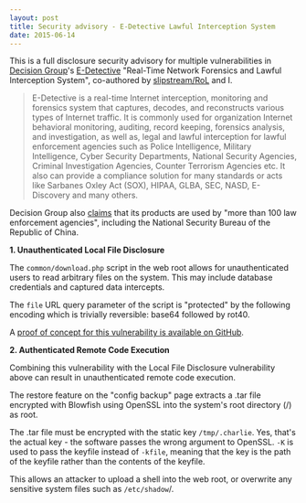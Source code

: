 ```yaml
---
layout: post
title: Security advisory - E-Detective Lawful Interception System
date: 2015-06-14
---
```


This is a full disclosure security advisory for multiple vulnerabilities in [Decision Group](http://www.edecision4u.com/index.html)'s [E-Detective](http://www.edecision4u.com/E-DETECTIVE.html) "Real-Time Network Forensics and Lawful Interception System", co-authored by [slipstream/RoL](https://twitter.com/TheWack0lian) and I.

>E-Detective is a real-time Internet interception, monitoring and forensics system that captures, decodes, and reconstructs various types of Internet traffic. It is commonly used for organization Internet behavioral monitoring, auditing, record keeping, forensics analysis, and investigation, as well as, legal and lawful interception for lawful enforcement agencies such as Police Intelligence, Military Intelligence, Cyber Security Departments, National Security Agencies, Criminal Investigation Agencies, Counter Terrorism Agencies etc. It also can provide a compliance solution for many standards or acts like Sarbanes Oxley Act (SOX), HIPAA, GLBA, SEC, NASD, E-Discovery and many others.

Decision Group also [claims](http://www.edecision4u.com/HTTPS-SSL.html) that its products are used by "more than 100 law enforcement agencies", including the National Security Bureau of the Republic of China.

**1. Unauthenticated Local File Disclosure**

The `common/download.php` script in the web root allows for unauthenticated users to read arbitrary files on the system. This may include database credentials and captured data intercepts.

The `file` URL query parameter of the script is "protected" by the following encoding which is trivially reversible: base64 followed by rot40.

A [proof of concept for this vulnerability is available on GitHub](https://github.com/musalbas/edetective-poc/blob/master/pwned-detective.py).

**2. Authenticated Remote Code Execution**

Combining this vulnerability with the Local File Disclosure vulnerability above can result in unauthenticated remote code execution.

The restore feature on the "config backup" page extracts a .tar file encrypted with Blowfish using OpenSSL into the system's root directory (/) as root.

The .tar file must be encrypted with the static key `/tmp/.charlie`. Yes, that's the actual key - the software passes the wrong argument to OpenSSL. `-K` is used to pass the keyfile instead of `-kfile`, meaning that the key is the path of the keyfile rather than the contents of the keyfile.

This allows an attacker to upload a shell into the web root, or overwrite any sensitive system files such as `/etc/shadow`/.
